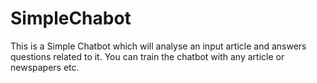 # SimpleChabot
This is a Simple Chatbot which will analyse an input article and answers questions related to it.
You can train the chatbot with any article or newspapers etc.
